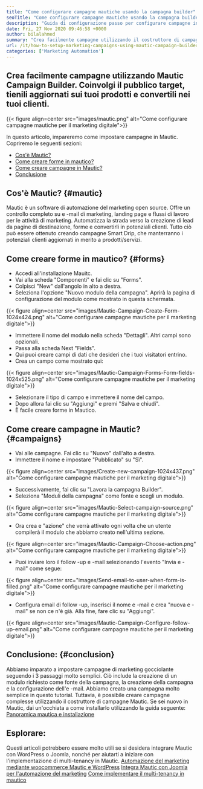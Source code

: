 ```yaml
---
title: "Come configurare campagne mautiche usando la campagna builder" 
seoTitle: "Come configurare campagne mautiche usando la campagna builder" 
description: "Guida di configurazione passo per configurare campagne in Mautic e ottenere il controllo completo su e -mail di marketing, landing page e flussi di lavoro per le attività di marketing." 
date: Fri, 27 Nov 2020 09:46:58 +0000
author: bilalahmed
summary: "Crea facilmente campagne utilizzando il costruttore di campagne Mautic. Coinvolgi il pubblico target, tienili aggiornati sui tuoi prodotti e convertili nei tuoi clienti." 
url: /it/how-to-setup-marketing-campaigns-using-mautic-campaign-builder/
categories: ['Marketing Automation']
---
```


## Crea facilmente campagne utilizzando Mautic Campaign Builder. Coinvolgi il pubblico target, tienili aggiornati sui tuoi prodotti e convertili nei tuoi clienti.

{{< figure align=center src="images/mautic.png" alt="Come configurare campagne mautiche per il marketing digitale">}}

In questo articolo, impareremo come impostare campagne in Mautic. Copriremo le seguenti sezioni:
  * [Cos'è Mautic?][1]
  * [Come creare forme in mautico?][2]
  * [Come creare campagne in Mautic?][3]
  * [Conclusione][4]

## Cos'è Mautic? {#mautic}

Mautic è un software di automazione del marketing open source. Offre un controllo completo su e -mail di marketing, landing page e flussi di lavoro per le attività di marketing. Automatizza la strada verso la creazione di lead da pagine di destinazione, forme e convertirli in potenziali clienti. Tutto ciò può essere ottenuto creando campagne Smart Drip, che manterranno i potenziali clienti aggiornati in merito a prodotti/servizi.

## Come creare forme in mautico? {#forms}

  * Accedi all'installazione Mauitc.
  * Vai alla scheda "Componenti" e fai clic su "Forms".
  * Colpisci "New" dall'angolo in alto a destra.
  * Seleziona l'opzione "Nuovo modulo della campagna". Aprirà la pagina di configurazione del modulo come mostrato in questa schermata.

{{< figure align=center src="images/Mautic-Campaign-Create-Form-1024x424.png" alt="Come configurare campagne mautiche per il marketing digitale">}}

  * Immettere il nome del modulo nella scheda "Dettagli". Altri campi sono opzionali.
  * Passa alla scheda Next "Fields".
  * Qui puoi creare campi di dati che desideri che i tuoi visitatori entrino.
  * Crea un campo come mostrato qui:

{{< figure align=center src="images/Mautic-Campaign-Forms-Form-fields-1024x525.png" alt="Come configurare campagne mautiche per il marketing digitale">}}

  * Selezionare il tipo di campo e immettere il nome del campo.
  * Dopo allora fai clic su "Aggiungi" e premi "Salva e chiudi".
  * È facile creare forme in Mautico.

## Come creare campagne in Mautic? {#campaigns}

  * Vai alle campagne. Fai clic su "Nuovo" dall'alto a destra.
  * Immettere il nome e impostare "Pubblicato" su "Sì".

{{< figure align=center src="images/Create-new-campaign-1024x437.png" alt="Come configurare campagne mautiche per il marketing digitale">}}

  * Successivamente, fai clic su "Lavora la campagna Builder".
  * Seleziona "Moduli della campagna" come fonte e scegli un modulo.

{{< figure align=center src="images/Mautic-Select-campaign-source.png" alt="Come configurare campagne mautiche per il marketing digitale">}}

  * Ora crea e "azione" che verrà attivato ogni volta che un utente compilerà il modulo che abbiamo creato nell'ultima sezione.

{{< figure align=center src="images/Mautic-Campaign-Choose-action.png" alt="Come configurare campagne mautiche per il marketing digitale">}}

  * Puoi inviare loro il follow -up e -mail selezionando l'evento "Invia e -mail" come segue:

{{< figure align=center src="images/Send-email-to-user-when-form-is-filled.png" alt="Come configurare campagne mautiche per il marketing digitale">}}

  * Configura email di follow -up, inserisci il nome e -mail e crea "nuova e -mail" se non ce n'è già. Alla fine, fare clic su "Aggiungi".

{{< figure align=center src="images/Mautic-Campaign-Configure-follow-up-email.png" alt="Come configurare campagne mautiche per il marketing digitale">}}


## Conclusione: {#conclusion}

Abbiamo imparato a impostare campagne di marketing gocciolante seguendo i 3 passaggi molto semplici. Ciò include la creazione di un modulo richiesto come fonte della campagna, la creazione della campagna e la configurazione dell'e -mail. Abbiamo creato una campagna molto semplice in questo tutorial. Tuttavia, è possibile creare campagne complesse utilizzando il costruttore di campagne Mautic. Se sei nuovo in Mautic, dai un'occhiata a come installarlo utilizzando la guida seguente:
[Panoramica mautica e installazione][5]

## Esplorare:
Questi articoli potrebbero essere molto utili se si desidera integrare Mautic con WordPress o Joomla, nonché per aiutarti a iniziare con l'implementazione di multi-tenancy in Mautic.
[Automazione del marketing mediante woocommerce Mautic e WordPress][6]
[Integra Mautic con Joomla per l'automazione del marketing][7]
[Come implementare il multi-tenancy in mautico][8]



 [1]: #mautic
 [2]: #forms
 [3]: #campaigns
 [4]: #conclusion
 [5]: https://products.containerize.com/marketing-automation/mautic
 [6]: https://blog.containerize.com/wp-admin/post.php?post=388&action=edit
 [7]: https://blog.containerize.com/wp-admin/post.php?post=233&action=edit
 [8]: https://blog.containerize.com/marketing-automation/how-to-implement-multi-tenancy-in-mautic/
